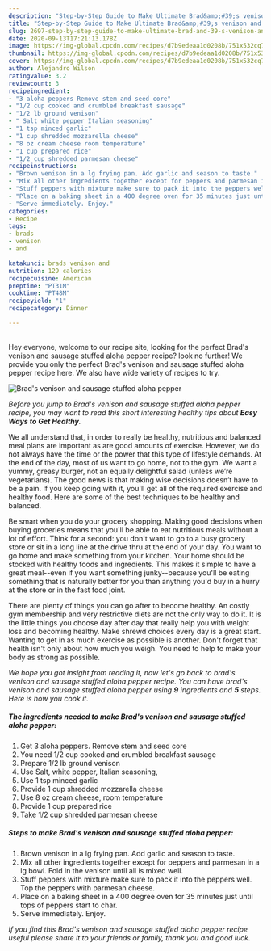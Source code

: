 ```yaml
---
description: "Step-by-Step Guide to Make Ultimate Brad&amp;#39;s venison and sausage stuffed aloha pepper"
title: "Step-by-Step Guide to Make Ultimate Brad&amp;#39;s venison and sausage stuffed aloha pepper"
slug: 2697-step-by-step-guide-to-make-ultimate-brad-and-39-s-venison-and-sausage-stuffed-aloha-pepper
date: 2020-09-13T17:21:13.178Z
image: https://img-global.cpcdn.com/recipes/d7b9edeaa1d0208b/751x532cq70/brads-venison-and-sausage-stuffed-aloha-pepper-recipe-main-photo.jpg
thumbnail: https://img-global.cpcdn.com/recipes/d7b9edeaa1d0208b/751x532cq70/brads-venison-and-sausage-stuffed-aloha-pepper-recipe-main-photo.jpg
cover: https://img-global.cpcdn.com/recipes/d7b9edeaa1d0208b/751x532cq70/brads-venison-and-sausage-stuffed-aloha-pepper-recipe-main-photo.jpg
author: Alejandro Wilson
ratingvalue: 3.2
reviewcount: 3
recipeingredient:
- "3 aloha peppers Remove stem and seed core"
- "1/2 cup cooked and crumbled breakfast sausage"
- "1/2 lb ground venison"
- " Salt white pepper Italian seasoning"
- "1 tsp minced garlic"
- "1 cup shredded mozzarella cheese"
- "8 oz cream cheese room temperature"
- "1 cup prepared rice"
- "1/2 cup shredded parmesan cheese"
recipeinstructions:
- "Brown venison in a lg frying pan. Add garlic and season to taste."
- "Mix all other ingredients together except for peppers and parmesan in a lg bowl. Fold in the venison until all is mixed well."
- "Stuff peppers with mixture make sure to pack it into the peppers well. Top the peppers with parmesan cheese."
- "Place on a baking sheet in a 400 degree oven for 35 minutes just until tops of peppers start to char."
- "Serve immediately. Enjoy."
categories:
- Recipe
tags:
- brads
- venison
- and

katakunci: brads venison and 
nutrition: 129 calories
recipecuisine: American
preptime: "PT31M"
cooktime: "PT48M"
recipeyield: "1"
recipecategory: Dinner

---
```

<br>
Hey everyone, welcome to our recipe site, looking for the perfect Brad&#39;s venison and sausage stuffed aloha pepper recipe? look no further! We provide you only the perfect Brad&#39;s venison and sausage stuffed aloha pepper recipe here. We also have wide variety of recipes to try.
<br>


![Brad&#39;s venison and sausage stuffed aloha pepper](https://img-global.cpcdn.com/recipes/d7b9edeaa1d0208b/751x532cq70/brads-venison-and-sausage-stuffed-aloha-pepper-recipe-main-photo.jpg)

<i>Before you jump to Brad&#39;s venison and sausage stuffed aloha pepper recipe, you may want to read this short interesting healthy tips about <strong>Easy Ways to Get Healthy</strong>.</i>

We all understand that, in order to really be healthy, nutritious and balanced meal plans are important as are good amounts of exercise. However, we do not always have the time or the power that this type of lifestyle demands. At the end of the day, most of us want to go home, not to the gym. We want a yummy, greasy burger, not an equally delightful salad (unless we’re vegetarians). The good news is that making wise decisions doesn’t have to be a pain. If you keep going with it, you'll get all of the required exercise and healthy food. Here are some of the best techniques to be healthy and balanced.

Be smart when you do your grocery shopping. Making good decisions when buying groceries means that you'll be able to eat nutritious meals without a lot of effort. Think for a second: you don't want to go to a busy grocery store or sit in a long line at the drive thru at the end of your day. You want to go home and make something from your kitchen. Your home should be stocked with healthy foods and ingredients. This makes it simple to have a great meal--even if you want something junky--because you'll be eating something that is naturally better for you than anything you'd buy in a hurry at the store or in the fast food joint.

There are plenty of things you can go after to become healthy. An costly gym membership and very restrictive diets are not the only way to do it. It is the little things you choose day after day that really help you with weight loss and becoming healthy. Make shrewd choices every day is a great start. Wanting to get in as much exercise as possible is another. Don't forget that health isn't only about how much you weigh. You need to help to make your body as strong as possible. 


<i>We hope you got insight from reading it, now let's go back to brad&#39;s venison and sausage stuffed aloha pepper recipe. You can have brad&#39;s venison and sausage stuffed aloha pepper using <strong>9</strong> ingredients and <strong>5</strong> steps. Here is how you cook it.
</i>

##### The ingredients needed to make Brad&#39;s venison and sausage stuffed aloha pepper:

1. Get 3 aloha peppers. Remove stem and seed core
1. You need 1/2 cup cooked and crumbled breakfast sausage
1. Prepare 1/2 lb ground venison
1. Use  Salt, white pepper, Italian seasoning,
1. Use 1 tsp minced garlic
1. Provide 1 cup shredded mozzarella cheese
1. Use 8 oz cream cheese, room temperature
1. Provide 1 cup prepared rice
1. Take 1/2 cup shredded parmesan cheese


##### Steps to make Brad&#39;s venison and sausage stuffed aloha pepper:

1. Brown venison in a lg frying pan. Add garlic and season to taste.
1. Mix all other ingredients together except for peppers and parmesan in a lg bowl. Fold in the venison until all is mixed well.
1. Stuff peppers with mixture make sure to pack it into the peppers well. Top the peppers with parmesan cheese.
1. Place on a baking sheet in a 400 degree oven for 35 minutes just until tops of peppers start to char.
1. Serve immediately. Enjoy.


<i>If you find this Brad&#39;s venison and sausage stuffed aloha pepper recipe useful please share it to your friends or family, thank you and good luck.</i>
